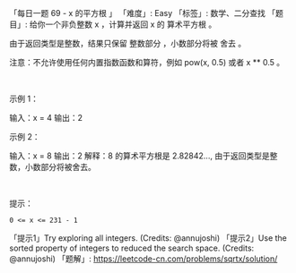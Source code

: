 「每日一题 69 - x 的平方根 」
「难度」: Easy
「标签」: 数学、二分查找
「题目」: 给你一个非负整数 x ，计算并返回 x 的 算术平方根 。

由于返回类型是整数，结果只保留 整数部分 ，小数部分将被 舍去 。

注意：不允许使用任何内置指数函数和算符，例如 pow(x, 0.5) 或者 x ** 0.5 。

 

示例 1：

输入：x = 4
输出：2


示例 2：

输入：x = 8
输出：2
解释：8 的算术平方根是 2.82842..., 由于返回类型是整数，小数部分将被舍去。


 

提示：


	0 <= x <= 231 - 1


「提示1」Try exploring all integers. (Credits: @annujoshi)
「提示2」Use the sorted property of integers to reduced the search space. (Credits: @annujoshi)
「题解」: https://leetcode-cn.com/problems/sqrtx/solution/
